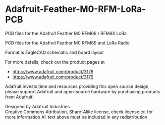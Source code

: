 # Adafruit-Feather-M0-RFM-LoRa-PCB
PCB files for the Adafruit Feather M0 RFM69 / RFM9X LoRa

PCB files for the Adafruit Feather M0 RFM69 and LoRa Radio

Format is EagleCAD schematic and board layout

For more details, check out the product pages at

  * https://www.adafruit.com/product/3178
  * https://www.adafruit.com/product/3179

Adafruit invests time and resources providing this open source design, 
please support Adafruit and open-source hardware by purchasing 
products from Adafruit!

Designed by Adafruit Industries.  
Creative Commons Attribution, Share-Alike license, check license.txt for more information
All text above must be included in any redistribution